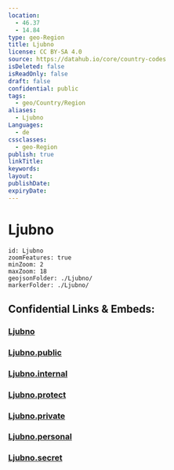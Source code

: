 ```yaml
---
location:
  - 46.37
  - 14.84
type: geo-Region
title: Ljubno
license: CC BY-SA 4.0
source: https://datahub.io/core/country-codes
isDeleted: false
isReadOnly: false
draft: false
confidential: public
tags:
  - geo/Country/Region
aliases:
  - Ljubno
Languages:
  - de
cssclasses:
  - geo-Region
publish: true
linkTitle:
keywords:
layout:
publishDate:
expiryDate:
---
```


# Ljubno

```leaflet
id: Ljubno
zoomFeatures: true 
minZoom: 2 
maxZoom: 18
geojsonFolder: ./Ljubno/
markerFolder: ./Ljubno/
```


## Confidential Links & Embeds: 

### [Ljubno](/_Standards/Earth/Continent/Europe/Europe~Central/Slovenia/Regions~Slovenia/Savinjska/counties~Savinjska/Ljubno.md) 

### [Ljubno.public](/_public/Earth/Continent/Europe/Europe~Central/Slovenia/Regions~Slovenia/Savinjska/counties~Savinjska/Ljubno.public.md) 

### [Ljubno.internal](/_internal/Earth/Continent/Europe/Europe~Central/Slovenia/Regions~Slovenia/Savinjska/counties~Savinjska/Ljubno.internal.md) 

### [Ljubno.protect](/_protect/Earth/Continent/Europe/Europe~Central/Slovenia/Regions~Slovenia/Savinjska/counties~Savinjska/Ljubno.protect.md) 

### [Ljubno.private](/_private/Earth/Continent/Europe/Europe~Central/Slovenia/Regions~Slovenia/Savinjska/counties~Savinjska/Ljubno.private.md) 

### [Ljubno.personal](/_personal/Earth/Continent/Europe/Europe~Central/Slovenia/Regions~Slovenia/Savinjska/counties~Savinjska/Ljubno.personal.md) 

### [Ljubno.secret](/_secret/Earth/Continent/Europe/Europe~Central/Slovenia/Regions~Slovenia/Savinjska/counties~Savinjska/Ljubno.secret.md)


